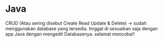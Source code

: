 # Java
CRUD (Atau sering disebut Create Read Update & Delete) -> sudah menggunakan database yang tersedia. tinggal di sesuaikan saja dengan app Java dengan mengedit Databasenya. selamat mencoba!!
